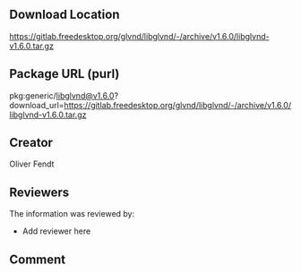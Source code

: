 ## Download Location

https://gitlab.freedesktop.org/glvnd/libglvnd/-/archive/v1.6.0/libglvnd-v1.6.0.tar.gz

## Package URL (purl)

pkg:generic/libglvnd@v1.6.0?download_url=https://gitlab.freedesktop.org/glvnd/libglvnd/-/archive/v1.6.0/libglvnd-v1.6.0.tar.gz

## Creator

Oliver Fendt

## Reviewers

The information was reviewed by:

* Add reviewer here

## Comment

